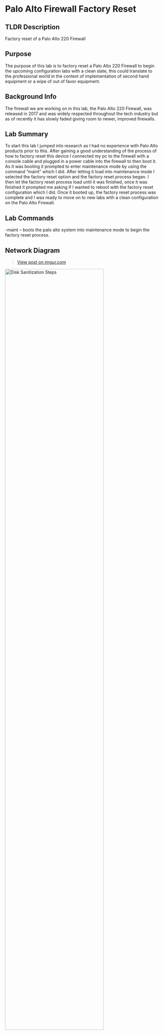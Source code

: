 <h1>Palo Alto Firewall Factory Reset</h1>


<h2>TLDR Description</h2>
Factory reset of a Palo Alto 220 Firewall  
<br />

<h2>Purpose</h2>
The purpose of this lab is to factory reset a Palo Alto 220 Firewall to begin the upcoming configuration labs with a clean slate, this could translate to the professional world in the context of implementation of second hand equipment or a wipe of out of favor equipment.
<br />

<h2>Background Info</h2>
The firewall we are working on in this lab, the Palo Alto 220 Firewall, was released in 2017 and was widely respected throughout the tech industry but as of recently it has slowly faded giving room to newer, improved firewalls.
<br />

<h2>Lab Summary</h2>
To start this lab I jumped into research as I had no experience with Palo Alto products prior to this. After gaining a good understanding of the process of how to factory reset this device I connected my pc to the firewall with a console cable and plugged in a power cable into the firewall to then boot it. As it was booting it prompted to enter maintenance mode by using the command “maint” which I did. After letting it load into maintenance mode I selected the factory reset option and the factory reset process began. I then let the factory reset process load until it was finished, once it was finished it prompted me asking if I wanted to reboot with the factory reset configuration which I did. Once it booted up, the factory reset process was complete and I was ready to move on to new labs with a clean configuration on the Palo Alto Firewall.
<br />

<h2>Lab Commands</h2>
-maint – boots the palo alto system into maintenance mode to begin the factory reset process.
<br />

<h2>Network Diagram</h2>
<p align="center">
  <blockquote class="imgur-embed-pub" lang="en" data-id="JG4RBcT"><a href="https://imgur.com/JG4RBcT">View post on imgur.com</a></blockquote><script async src="//s.imgur.com/min/embed.js" charset="utf-8"></script>
  <img src="[https://imgur.com/JG4RBcT](https://imgur.com/JG4RBcT)" height="80%" width="80%" alt="Disk Sanitization Steps"/>
</p>
<br />

<h2>Walk-Through:</h2>

<p align="center">
Launch the utility: <br/>
<img src="https://i.imgur.com/62TgaWL.png" height="80%" width="80%" alt="Disk Sanitization Steps"/>
<br />
<br />
Select the disk:  <br/>
<img src="https://i.imgur.com/tcTyMUE.png" height="80%" width="80%" alt="Disk Sanitization Steps"/>
<br />
<br />
Enter the number of passes: <br/>
<img src="https://i.imgur.com/nCIbXbg.png" height="80%" width="80%" alt="Disk Sanitization Steps"/>
<br />
<br />
Confirm your selection:  <br/>
<img src="https://i.imgur.com/cdFHBiU.png" height="80%" width="80%" alt="Disk Sanitization Steps"/>
<br />
<br />
Wait for process to complete (may take some time):  <br/>
<img src="https://i.imgur.com/JL945Ga.png" height="80%" width="80%" alt="Disk Sanitization Steps"/>
<br />
<br />
Sanitization complete:  <br/>
<img src="https://i.imgur.com/K71yaM2.png" height="80%" width="80%" alt="Disk Sanitization Steps"/>
<br />
<br />
Observe the wiped disk:  <br/>
<img src="https://i.imgur.com/AeZkvFQ.png" height="80%" width="80%" alt="Disk Sanitization Steps"/>
</p>

<h2>Conclusion</h2>
In this lab I factory reset a Palo Alto 220 Firewall after conducting research to find information on how to do so seeing as I had no prior knowledge on how to perform the objective. I had very little issues completing this lab as it’s main purpose was to simply set up for future labs. It also got me comfortable with using the Palo Alto’s console which I used to initiate the factory reset process. After this lab was completed the firewall was wiped of prior configuration and ready for me to start my own configuration.
<br />

<!--
 ```diff
- text in red
+ text in green
! text in orange
# text in gray
@@ text in purple (and bold)@@
```
--!>
